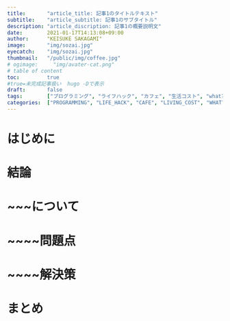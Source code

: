 ```yaml
---
title:       "article_title: 記事1のタイトルテキスト"
subtitle:    "article_subtitle: 記事1のサブタイトル"
description: "article_discription: 記事1の概要説明文"
date:        2021-01-17T14:13:08+09:00
author:      "KEISUKE SAKAGAMI"
image:       "img/sozai.jpg"
eyecatch:    "img/sozai.jpg"
thumbnail:   "/public/img/coffee.jpg"
# ogimage:     "img/avater-cat.png"
# table of content
toc:         true
#true=未完成記事扱い  hugo -Dで表示
draft:       false
tags:        ["プログラミング", "ライフハック", "カフェ", "生活コスト", "what?", "経済マネー", "健康", "思考感情メモ", "書評", "スピリチュアル", "夢日記", "エンジェルナンバー", "趣味", "サーフィン", "その他"]
categories:  ["PROGRAMMING", "LIFE_HACK", "CAFE", "LIVING_COST", "WHAT?", "ECONOMY", "HEALTH", "THOUGHTS_EMOTIONS_", "BOOK_REVIEW", "SPIRITUAL", "DREM_ANGEL_NUMBER", "HOBBY", "NON_GENRE"]
---
```

# はじめに
# 結論
# ~~~について
# ~~~~問題点
# ~~~~解決策
# まとめ